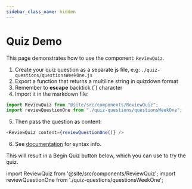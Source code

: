 ```yaml
---
sidebar_class_name: hidden
---
```


# Quiz Demo

This page demonstrates how to use the component: `ReviewQuiz`.

1. Create your quiz question as a separate js file, e.g: `./quiz-questions/questionsWeekOne.js`
2. Export a function that returns a multiline string in quizdown format
3. Remember to **escape** backtick (\`) character
4. Import it in the markdown file:

```js
import ReviewQuiz from "@site/src/components/ReviewQuiz";
import reviewQuestionOne from "./quiz-questions/questionsWeekOne";
```

5. Then pass the question as content:

```js
<ReviewQuiz content={reviewQuestionOne()} />
```

6. See [documentation](https://github.com/bonartm/quizdown-js/blob/main/docs/syntax.md) for syntax info.

This will result in a Begin Quiz button below, which you can use to try the quiz.

import ReviewQuiz from '@site/src/components/ReviewQuiz';
import reviewQuestionOne from './quiz-questions/questionsWeekOne';

<ReviewQuiz content={reviewQuestionOne()}/>

